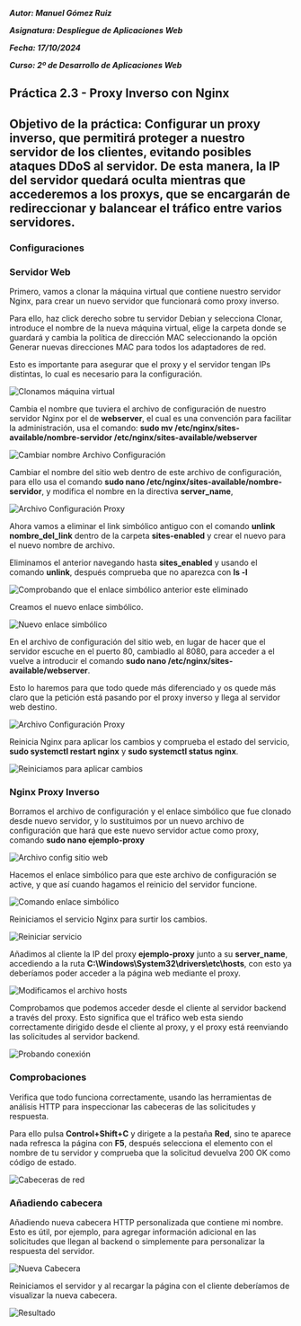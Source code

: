 ***Autor: Manuel Gómez Ruiz***

***Asignatura: Despliegue de Aplicaciones Web***

***Fecha: 17/10/2024***

***Curso: 2º de Desarrollo de Aplicaciones Web***

## Práctica 2.3 - Proxy Inverso con Nginx

## Objetivo de la práctica: Configurar un proxy inverso, que permitirá proteger a nuestro servidor de los clientes, evitando posibles ataques DDoS al servidor. De esta manera, la IP del servidor quedará oculta mientras que accederemos a los proxys, que se encargarán de redireccionar y balancear el tráfico entre varios servidores.

### Configuraciones

### Servidor Web

Primero, vamos a clonar la máquina virtual que contiene nuestro servidor Nginx,
para crear un nuevo servidor que funcionará como proxy inverso.

Para ello, haz click derecho sobre tu servidor Debian y selecciona Clonar, introduce el nombre
de la nueva máquina virtual, elige la carpeta donde se guardará y cambia la política
de dirección MAC seleccionando la opción Generar nuevas direcciones MAC para todos los adaptadores de red.

Esto es importante para asegurar que el proxy y el servidor tengan IPs distintas, lo cual es necesario para la configuración.

![Clonamos máquina virtual](./img/Captura-0.JPG)

Cambia el nombre que tuviera el archivo de configuración de nuestro servidor Nginx por el de **webserver**, el cual es una convención para facilitar la administración, usa el comando: **sudo mv /etc/nginx/sites-available/nombre-servidor /etc/nginx/sites-available/webserver**

![Cambiar nombre Archivo Configuración](./img/Captura-1.JPG)

Cambiar el nombre del sitio web dentro de este archivo de configuración, para ello usa el comando  **sudo nano /etc/nginx/sites-available/nombre-servidor**, y modifica el nombre en la directiva **server_name**, 

![Archivo Configuración Proxy](./img/Captura-2.JPG)

Ahora vamos a eliminar el link simbólico antiguo con el comando **unlink nombre_del_link** dentro de la carpeta **sites-enabled** y crear el nuevo para el nuevo nombre de archivo.

Eliminamos el anterior navegando hasta **sites_enabled** y usando el comando **unlink**, después comprueba que no aparezca con **ls -l**

![Comprobando que el enlace simbólico anterior este eliminado](./img/Captura-3.JPG)

Creamos el nuevo enlace simbólico.

![Nuevo enlace simbólico](./img/Captura-4.JPG)

En el archivo de configuración del sitio web, en lugar de hacer que el servidor escuche en el puerto 80, cambiadlo al 8080, para acceder a el vuelve a introducir el comando **sudo nano /etc/nginx/sites-available/webserver**.

Esto lo haremos para que todo quede más diferenciado y os quede más claro que la petición está pasando por el proxy inverso y llega al servidor web destino.

![Archivo Configuración Proxy](./img/Captura-2.JPG)

Reinicia Nginx para aplicar los cambios y comprueba el estado del servicio, **sudo systemctl restart nginx** y **sudo systemctl status nginx**.

![Reiniciamos para aplicar cambios](./img/Captura-6.JPG)

### Nginx Proxy Inverso

Borramos el archivo de configuración y el enlace simbólico que fue clonado desde nuevo servidor, y lo sustituimos 
por un nuevo archivo de configuración que hará que este nuevo servidor actue como proxy, comando **sudo nano ejemplo-proxy**

![Archivo config sitio web](./img/Captura-7.JPG)

Hacemos el enlace simbólico para que este archivo de configuración se active, y que así cuando hagamos el reinicio del servidor funcione.

![Comando enlace simbólico](./img/Captura-8.JPG)

Reiniciamos el servicio Nginx para surtir los cambios.

![Reiniciar servicio](./img/Captura-9.JPG)

Añadimos al cliente la IP del proxy **ejemplo-proxy** junto a su **server_name**, accediendo a la ruta **C:\Windows\System32\drivers\etc\hosts**, con esto ya deberíamos poder acceder a la página web mediante el proxy.

![Modificamos el archivo hosts](./img/Captura-10.JPG)

Comprobamos que podemos acceder desde el cliente al servidor backend a través del proxy. Esto significa que el tráfico web esta siendo correctamente dirigido desde el cliente al proxy, y el proxy está reenviando las solicitudes al servidor backend.

![Probando conexión](./img/Captura-11.JPG)

### Comprobaciones

Verifica que todo funciona correctamente, usando las herramientas de análisis HTTP para inspeccionar las cabeceras de las solicitudes y respuesta.

Para ello pulsa **Control+Shift+C** y dirigete a la pestaña **Red**, sino te aparece nada refresca la página con **F5**, después selecciona el elemento con el nombre de tu servidor y comprueba que la solicitud devuelva 200 OK como código de estado.

![Cabeceras de red](./img/Captura-12.JPG)

### Añadiendo cabecera

Añadiendo nueva cabecera HTTP personalizada que contiene mi nombre. Esto es útil, por ejemplo, para agregar información adicional en las solicitudes que llegan al backend o simplemente para personalizar la respuesta del servidor.

![Nueva Cabecera](./img/Captura-13.JPG)

Reiniciamos el servidor y al recargar la página con el cliente deberíamos de visualizar la nueva cabecera.

![Resultado](./img/Captura-14.JPG)
